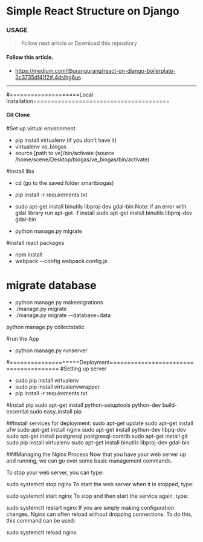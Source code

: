 # Simple React Structure on Django

### USAGE
> Follow next article or Download this repository

#### Follow this article.
* https://medium.com/@urangurang/react-on-django-boilerplate-3c3735df41f2#.4dslhg6us

- - -
#====================Local Installation=======================================
#### Git Clone


#Set up virtual environment
* pip install virtualenv (if you don't have it)
* virtualenv ve_biogas
* source [path to ve]/bin/activate
(source /home/scene/Desktop/biogas/ve_biogas/bin/activate)

#install libs
* cd (go to the saved folder smartbiogas)
* pip install -r requirements.txt
* sudo apt-get install binutils libproj-dev gdal-bin
Note: if an error with gdal library run
apt-get -f install
sudo apt-get install binutils libproj-dev gdal-bin

* python manage.py migrate

#install react packages
* npm install
* webpack --config webpack.config.js

# migrate database
* python manage.py makemigrations
* ./manage.py migrate
* ./manage.py migrate --database=data

python manage.py collectstatic

#run the App
* python manage.py runserver


#====================Deployment=======================================
#Setting up server
* sudo pip install virtualenv
* sudo pip install virtualenvwrapper
* pip install -r requirements.txt


#Install pip
sudo apt-get install python-setuptools python-dev build-essential
sudo easy_install pip

##Install services for deployment:
sudo apt-get update
sudo apt-get install ufw
sudo apt-get install nginx
sudo apt-get install python-dev libpq-dev
sudo apt-get install postgresql postgresql-contrib
sudo apt-get install git
sudo pip install virtualenv
sudo apt-get install binutils libproj-dev gdal-bin

###Managing the Nginx Process
Now that you have your web server up and running, we can go over some basic management commands.

To stop your web server, you can type:

sudo systemctl stop nginx
To start the web server when it is stopped, type:

sudo systemctl start nginx
To stop and then start the service again, type:

sudo systemctl restart nginx
If you are simply making configuration changes, Nginx can often reload without dropping connections. To do this, this command can be used:

sudo systemctl reload nginx
